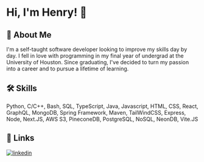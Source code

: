# Hi, I'm Henry! 👋


## 🚀 About Me
I'm a self-taught software developer looking to improve my skills day by day. I fell in love with programming in my final year of undergrad at the University of Houston. Since graduating, I've decided to turn my passion into a career and to pursue a lifetime of learning.


## 🛠 Skills
Python, C/C++, Bash, SQL, TypeScript, Java, Javascript, HTML, CSS, React, GraphQL, MongoDB, Spring Framework, Maven, TailWindCSS, Express, Node, Next.JS, AWS S3, PineconeDB, PostgreSQL, NoSQL, NeonDB, Vite.JS


## 🔗 Links
[![linkedin](https://img.shields.io/badge/linkedin-0A66C2?style=for-the-badge&logo=linkedin&logoColor=white)](https://www.linkedin.com/in/henry-nguyen682/)
